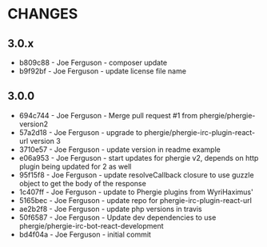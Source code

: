 # CHANGES

## 3.0.x

* b809c88 - Joe Ferguson - composer update
* b9f92bf - Joe Ferguson - update license file name

## 3.0.0

* 694c744 - Joe Ferguson - Merge pull request #1 from phergie/phergie-version2
* 57a2d18 - Joe Ferguson - upgrade to phergie/phergie-irc-plugin-react-url version 3
* 3710e57 - Joe Ferguson - update version in readme example
* e06a953 - Joe Ferguson - start updates for phergie v2, depends on http plugin being updated for 2 as well
* 95f15f8 - Joe Ferguson - update resolveCallback closure to use guzzle object to get the body of the response
* 1c407ff - Joe Ferguson - update to Phergie plugins from WyriHaximus'
* 5165bec - Joe Ferguson - update repo for phergie-irc-plugin-react-url
* ae2b2f8 - Joe Ferguson - update php versions in travis
* 50f6587 - Joe Ferguson - Update dev dependencies to use phergie/phergie-irc-bot-react-development
* bd4f04a - Joe Ferguson - initial commit
